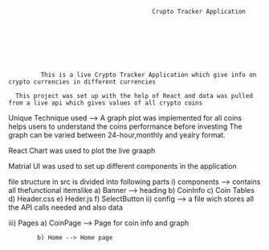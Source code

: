                                             Crupto Tracker Application








             This is a live Crypto Tracker Application which give info on crypto currencies in different currencies

      This project was set up with the help of React and data was pulled from a live api which gives values of all crypto coins

Unique Technique used  --> A graph plot was implemented for all coins helps users to understand the coins performance before investing
The graph can be varied between 24-hour,monthly and yealry format.

React Chart was used to plot the live graaph

Matrial UI was used to set up different components in the application


file structure in src is divided into following parts
i) components --> contains all thefunctional itemslike
                            a) Banner --> heading
                            b) CoinInfo
                            c) Coin Tables <br/>
                            d) Header.css
                            e) Heder.js
                            f) SelectButton
ii) config --> a file wich stores all the API calls needed and also data
                            
iii) Pages
            a) CoinPage --> Page for coin info and graph
              
            b) Home --> Home page


